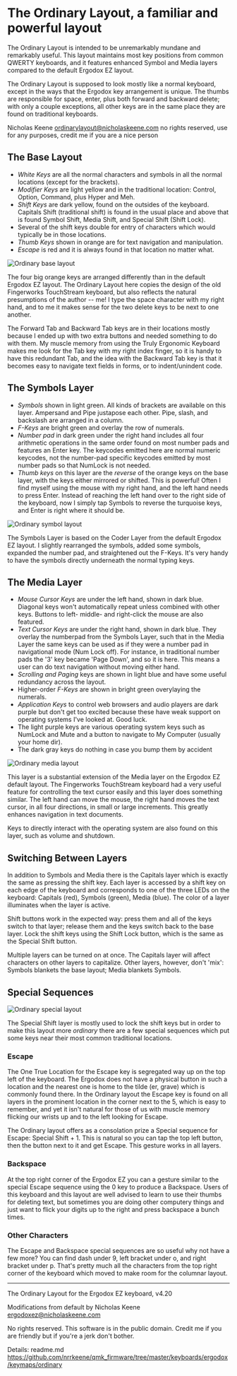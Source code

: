 # The Ordinary Layout, a familiar and powerful layout #

The Ordinary Layout is intended to be unremarkably mundane and remarkably useful. This layout maintains most key positions from common QWERTY keyboards, and it features enhanced Symbol and Media layers compared to the default Ergodox EZ layout.

The Ordinary Layout is supposed to look mostly like a normal keyboard, except in the ways that the Ergodox key arrangement is unique. The thumbs are responsible for space, enter, plus both forward and backward delete; with only a couple exceptions, all other keys are in the same place they are found on traditional keyboards.

Nicholas Keene
ordinarylayout@nicholaskeene.com
no rights reserved, use for any purposes, credit me if you are a nice person

## The Base Layout ##

* *White Keys* are all the normal characters and symbols in all the normal locations (except for the brackets).
* *Modifier Keys* are light yellow and in the traditional location: Control, Option, Command, plus Hyper and Meh.
* *Shift Keys* are dark yellow, found on the outsides of the keyboard. Capitals Shift (traditional shift) is found in the usual place and above that is found Symbol Shift, Media Shift, and Special Shift (Shift Lock).
* Several of the shift keys double for entry of characters which would typically be in those locations.
* *Thumb Keys* shown in orange are for text navigation and manipulation.
* *Escape* is red and it is always found in that location no matter what.

![Ordinary base layout](ordinary-base.png)

The four big orange keys are arranged differently than in the default Ergodox EZ layout. The Ordinary Layout here copies the design of the old Fingerworks TouchStream keyboard, but also reflects the natural presumptions of the author -- me! I type the space character with my right hand, and to me it makes sense for the two delete keys to be next to one another.

The Forward Tab and Backward Tab keys are in their locations mostly because I ended up with two extra buttons and needed something to do with them. My muscle memory from using the Truly Ergonomic Keyboard makes me look for the Tab key with my right index finger, so it is handy to have this redundant Tab, and the idea with the Backward Tab key is that it becomes easy to navigate text fields in forms, or to indent/unindent code.

## The Symbols Layer ##

* *Symbols* shown in light green. All kinds of brackets are available on this layer. Ampersand and Pipe justapose each other. Pipe, slash, and backslash are arranged in a column.
* *F-Keys* are bright green and overlay the row of numerals.
* *Number pad* in dark green under the right hand includes all four arithmetic operations in the same order found on most number pads and features an Enter key. The keycodes emitted here are normal numeric keycodes, not the number-pad specific keycodes emitted by most number pads so that NumLock is not needed.
* *Thumb keys* on this layer are the *reverse* of the orange keys on the base layer, with the keys either mirrored or shifted. This is powerful! Often I find myself using the mouse with my right hand, and the left hand needs to press Enter. Instead of reaching the left hand over to the right side of the keyboard, now I simply tap Symbols to reverse the turquoise keys, and Enter is right where it should be.

![Ordinary symbol layout](ordinary-symbol.png)

The Symbols Layer is based on the Coder Layer from the default Ergodox EZ layout. I slightly rearranged the symbols, added some symbols, expanded the number pad, and straightened out the F-Keys. It's very handy to have the symbols directly underneath the normal typing keys.

## The Media Layer ##

* *Mouse Cursor Keys* are under the left hand, shown in dark blue. Diagonal keys won't automatically repeat unless combined with other keys. Buttons to left- middle- and right-click the mouse are also featured.
* *Text Cursor Keys* are under the right hand, shown in dark blue. They overlay the numberpad from the Symbols Layer, such that in the Media Layer the same keys can be used as if they were a number pad in navigational mode (Num Lock off). For instance, in traditional number pads the '3' key became 'Page Down', and so it is here. This means a user can do text navigation without moving either hand.
* *Scrolling and Paging* keys are shown in light blue and have some useful redundancy across the layout.
* Higher-order *F-Keys* are shown in bright green overylaying the numerals.
* *Application Keys* to control web browsers and audio players are dark purple but don't get too excited because these have weak support on operating systems I've looked at. Good luck.
* The light purple keys are various operating system keys such as NumLock and Mute and a button to navigate to My Computer (usually your home dir).
* The dark gray keys do nothing in case you bump them by accident

![Ordinary media layout](ordinary-media.png)

This layer is a substantial extension of the Media layer on the Ergodox EZ default layout. The Fingerworks TouchStream keyboard had a very useful feature for controlling the text cursor easily and this layer does something similar. The left hand can move the mouse, the right hand moves the text cursor, in all four directions, in small or large increments. This greatly enhances navigation in text documents.

Keys to directly interact with the operating system are also found on this layer, such as volume and shutdown.

## Switching Between Layers ##

In addition to Symbols and Media there is the Capitals layer which is exactly the same as pressing the shift key. Each layer is accessed by a shift key on each edge of the keyboard and corresponds to one of the three LEDs on the keyboard: Capitals (red), Symbols (green), Media (blue). The color of a layer illuminates when the layer is active.

Shift buttons work in the expected way: press them and all of the keys switch to that layer; release them and the keys switch back to the base layer. Lock the shift keys using the Shift Lock button, which is the same as the Special Shift button.

Multiple layers can be turned on at once. The Capitals layer will affect characters on other layers to capitalize. Other layers, however, don't 'mix': Symbols blankets the base layout; Media blankets Symbols.

## Special Sequences ##

![Ordinary special layout](ordinary-special.png)

The Special Shift layer is mostly used to lock the shift keys but in order to make this layout more _ordinary_ there are a few special sequences which put some keys near their most common traditional locations.

### Escape ###

The One True Location for the Escape key is segregated way up on the top left of the keyboard. The Ergodox does not have a physical button in such a location and the nearest one is home to the tilde (er, grave) which is commonly found there. In the Ordinary layout the Escape key is found on all layers in the prominent location in the corner next to the 5, which is easy to remember, and yet it isn't natural for those of us with muscle memory flicking our wrists up and to the left looking for Escape.

The Ordinary layout offers as a consolation prize a Special sequence for Escape: Special Shift + 1. This is natural so you can tap the top left button, then the button next to it and get Escape. This gesture works in all layers.

### Backspace ###

At the top right corner of the Ergodox EZ you can a gesture similar to the special Escape sequence using the 0 key to produce a Backspace. Users of this keyboard and this layout are well advised to learn to use their thumbs for deleting text, but sometimes you are doing other computery things and just want to flick your digits up to the right and press backspace a bunch times.

### Other Characters ###

The Escape and Backspace special sequences are so useful why not have a few more? You can find dash under 9, left bracket under o, and right bracket under p. That's pretty much all the characters from the top right corner of the keyboard which moved to make room for the columnar layout.

****

The Ordinary Layout for the Ergodox EZ keyboard, v4.20

Modifications from default by Nicholas Keene ergodoxez@nicholaskeene.com

No rights reserved. This software is in the public domain. Credit me if you are friendly but if you're a jerk don't bother.

Details: readme.md
         https://github.com/nrrkeene/qmk_firmware/tree/master/keyboards/ergodox/keymaps/ordinary
